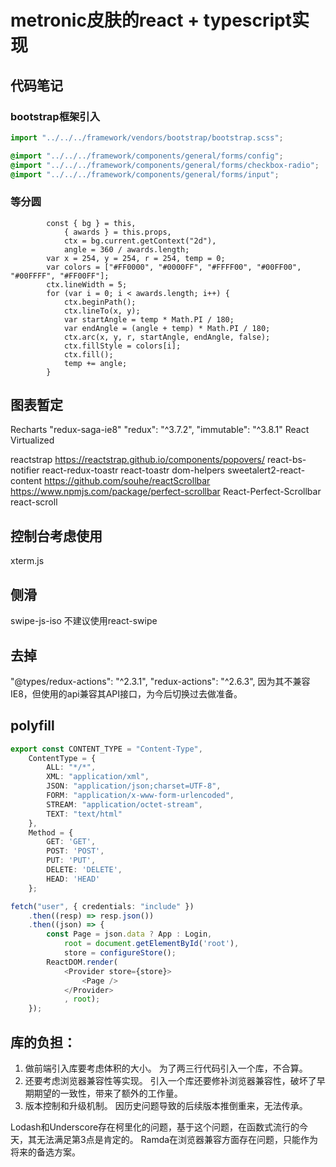 # metronic皮肤的react + typescript实现

## 代码笔记
### bootstrap框架引入
```jsx
import "../../../framework/vendors/bootstrap/bootstrap.scss";
```

```scss
@import "../../../framework/components/general/forms/config";
@import "../../../framework/components/general/forms/checkbox-radio";
@import "../../../framework/components/general/forms/input";
```

### 等分圆
```TS
        const { bg } = this,
            { awards } = this.props,
            ctx = bg.current.getContext("2d"),
            angle = 360 / awards.length;
        var x = 254, y = 254, r = 254, temp = 0;
        var colors = ["#FF0000", "#0000FF", "#FFFF00", "#00FF00", "#00FFFF", "#FF00FF"];
        ctx.lineWidth = 5;
        for (var i = 0; i < awards.length; i++) {
            ctx.beginPath();
            ctx.lineTo(x, y);
            var startAngle = temp * Math.PI / 180;
            var endAngle = (angle + temp) * Math.PI / 180;
            ctx.arc(x, y, r, startAngle, endAngle, false);
            ctx.fillStyle = colors[i];
            ctx.fill();
            temp += angle;
        }
```
## 图表暂定
Recharts
"redux-saga-ie8"
"redux": "^3.7.2",
"immutable": "^3.8.1"
React Virtualized

reactstrap
https://reactstrap.github.io/components/popovers/
react-bs-notifier
react-redux-toastr
react-toastr
dom-helpers
sweetalert2-react-content
https://github.com/souhe/reactScrollbar
https://www.npmjs.com/package/perfect-scrollbar
React-Perfect-Scrollbar
react-scroll

## 控制台考虑使用
xterm.js

## 侧滑
swipe-js-iso
不建议使用react-swipe

## 去掉
"@types/redux-actions": "^2.3.1",
"redux-actions": "^2.6.3",
因为其不兼容IE8，但使用的api兼容其API接口，为今后切换过去做准备。

## polyfill
```ts
export const CONTENT_TYPE = "Content-Type",
    ContentType = {
        ALL: "*/*",
        XML: "application/xml",
        JSON: "application/json;charset=UTF-8",
        FORM: "application/x-www-form-urlencoded",
        STREAM: "application/octet-stream",
        TEXT: "text/html"
    },
    Method = {
        GET: 'GET',
        POST: 'POST',
        PUT: 'PUT',
        DELETE: 'DELETE',
        HEAD: 'HEAD'
    };

fetch("user", { credentials: "include" })
    .then((resp) => resp.json())
    .then((json) => {
        const Page = json.data ? App : Login,
            root = document.getElementById('root'),
            store = configureStore();
        ReactDOM.render(
            <Provider store={store}>
                <Page />
            </Provider>
            , root);
    });
```

## 库的负担：
1. 做前端引入库要考虑体积的大小。
为了两三行代码引入一个库，不合算。
1. 还要考虑浏览器兼容性等实现。
引入一个库还要修补浏览器兼容性，破坏了早期期望的一致性，带来了额外的工作量。
1. 版本控制和升级机制。
因历史问题导致的后续版本推倒重来，无法传承。

Lodash和Underscore存在柯里化的问题，基于这个问题，在函数式流行的今天，其无法满足第3点是肯定的。
Ramda在浏览器兼容方面存在问题，只能作为将来的备选方案。
